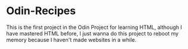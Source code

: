 # Odin-Recipes

This is the first project in the Odin Project for learning HTML,
although I have mastered HTML before, I just wanna do this project to reboot my memory because I haven't made websites in a while.
